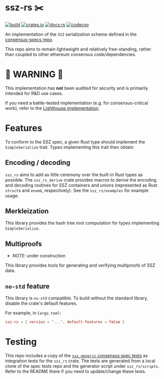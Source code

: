 # ssz-rs ✂️️

[![build](https://github.com/ralexstokes/ssz-rs/actions/workflows/rust.yml/badge.svg?branch=main)](https://github.com/ralexstokes/ssz-rs/actions/workflows/rust.yml)
[![crates.io](https://img.shields.io/crates/v/ssz_rs.svg)](https://crates.io/crates/ssz_rs)
[![docs.rs](https://img.shields.io/docsrs/ssz_rs)](https://docs.rs/ssz_rs/)
[![codecov](https://codecov.io/gh/ralexstokes/ssz-rs/branch/main/graph/badge.svg)](https://codecov.io/gh/ralexstokes/ssz-rs)

An implementation of the `SSZ` serialization scheme defined in the [consensus-specs repo](https://github.com/ethereum/consensus-specs).

This repo aims to remain lightweight and relatively free-standing, rather than coupled to other ethereum consensus code/dependencies.

# 🚧 WARNING 🚧

This implementation has **not** been audited for security and is primarily intended for R&D use cases.

If you need a battle-tested implementation (e.g. for consensus-critical work), refer to the [Lighthouse implementation](https://github.com/sigp/lighthouse).

# Features

To conform to the SSZ spec, a given Rust type should implement the `SimpleSerialize` trait. Types implementing this trait then obtain:

## Encoding / decoding

`ssz_rs` aims to add as little ceremony over the built-in Rust types as possible. The `ssz_rs_derive` crate provides macros to derive the encoding and decoding routines for SSZ containers and unions (represented as Rust `struct`s and `enum`s, respectively).
See the `ssz_rs/examples` for example usage.

## Merkleization

This library provides the hash tree root computation for types implementing `SimpleSerialize`.

## Multiproofs

* *NOTE*: under construction

This library provides tools for generating and verifying multiproofs of SSZ data.

## `no-std` feature

This library is `no-std` compatible. To build without the standard library, disable the crate's default features.

For example, in `Cargo.toml`:

```toml
ssz-rs = { version = "...", default-features = false }
```

# Testing

This repo includes a copy of the [`ssz_generic` consensus spec tests](https://github.com/ethereum/consensus-spec-tests) as integration tests for the `ssz_rs` crate.
The tests are generated from a local clone of the spec tests repo and the generator script under `ssz_rs/scripts`.
Refer to the README there if you need to update/change these tests.
